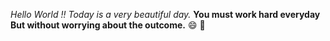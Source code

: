 *Hello World !!*
_Today is a very beautiful day._
**You must work hard everyday**
__But without worrying about the outcome.__
:smile:
:tada:
